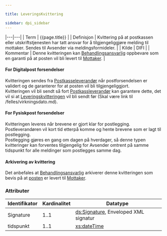 ```yaml
---

title: LeveringsKvittering  

sidebar: dpi_sidebar
---
```


|---|---|
| Term          | {{page.title}} |
| Definisjon    | Kvittering på at postkassen eller utskriftstjenesten har tatt ansvar for å tilgjengeliggjøre melding til mottaker. Sendes til Avsender via meldingsformideler. |
| Kilde         | DIFI |
| Kommentar     | Denne kvitteringen kan [Behandlingsansvarlig]({{site.baseurl}}/docs/resources/begrep/sikkerDigitalPost/forretningslag/Aktorer) oppbevare som en garanti på at posten vil bli levert til [Mottaker]({{site.baseurl}}/docs/resources/begrep/felles/Mottaker). |

#### For Digitalpost forsendelser

Kvitteringen sendes fra [Postkasseleverandør](https://difi.github.io/felleslosninger/sdp_aktorer.html)
når postforsendelsen er validert og de garanterer for at posten vil bli
tilgjengeliggjort.  
Kvitteringen vil bli sendt så fort
[Postkassleverandør](https://difi.github.io/felleslosninger/sdp_aktorer.html) kan garantere dette,
det vil si at [Leveringskvitteringen]({{site.baseurl}}/docs/resources/begrep/sikkerDigitalPost/meldinger/LeveringsKvittering) vil bli sendt
før (Skal være link til /felles/virkningsdato.md).

#### For Fysiskpost forsendelser

Kvitteringen leveres når brevene er gjort klar for postlegging.
Postleverandøren vil kort tid etterpå komme og hente brevene som er lagt
til postlegging.  
Postlegging gjøres en gang om dagen på hverdager, så denne typen
kvitteringer kan forventes tilgjengelig for Avsender omtrent på samme
tidspunkt for alle meldinger som postlegges samme dag.

#### Arkivering av kvittering

Det anbefales at [Behandlingsansvarlig](https://difi.github.io/felleslosninger/sdp_aktorer.html)
arkiverer denne kvitteringen som bevis på at
[posten]({{site.baseurl}}/docs/resources/begrep/sikkerDigitalPost/forretningslag/DigitalpostMelding.png) er levert til
[Mottaker]({{site.baseurl}}/docs/resources/begrep/felles/Mottaker).

### Attributer

| Identifikator | Kardinalitet | Datatype |
| --- | --- | --- |
| Signature | 1..1 | [ds:Signature](https://www.oasis-open.org/committees/download.php/21256/wss-v1.1-spec-errata-os-SOAPMessageSecurity.htm#_Toc118717148), Enveloped XML signatur |
| tidspunkt | 1..1 | [xs:dateTime](http://www.w3.org/TR/xmlschema-2/#dateTime) |
